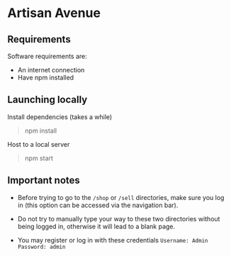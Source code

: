 # Artisan Avenue

## Requirements

Software requirements are:
* An internet connection
* Have npm installed

## Launching locally

Install dependencies (takes a while)  

> npm install

Host to a local server  

> npm start

## Important notes

* Before trying to go to the `/shop` or `/sell` directories, make sure you log in (this option can be accessed via the navigation bar).  

* Do not try to manually type your way to these two directories without being logged in, otherwise it will lead to a blank page.  

* You may register or log in with these credentials 
`Username: Admin`  
`Password: admin`
